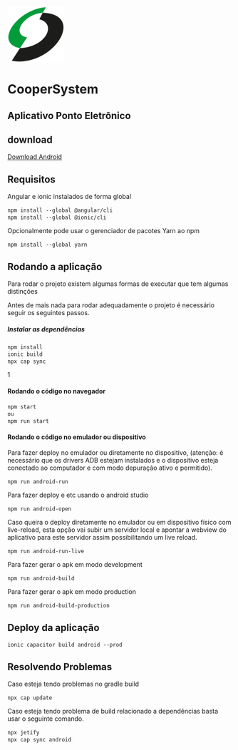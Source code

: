 <img alt="coopersystem" src="https://raw.githubusercontent.com/cesarhfborges/pontocooper/master/resources/icon.png" width="128"/>

# CooperSystem
## Aplicativo Ponto Eletrônico

## download

<a id="raw-url" href="https://github.com/cesarhfborges/pontocooper/raw/master/apk/portal-coopersystem.apk" download>
Download Android</a>

## Requisitos
Angular e ionic instalados de forma global
```
npm install --global @angular/cli
npm install --global @ionic/cli
```
Opcionalmente pode usar o gerenciador de pacotes Yarn ao npm
```
npm install --global yarn
```

## Rodando a aplicação
Para rodar o projeto existem algumas formas de executar que tem algumas distinções

Antes de mais nada para rodar adequadamente o projeto é necessário seguir os seguintes passos.

##### Instalar as dependências
```
npm install
ionic build
npx cap sync
```
1
#### Rodando o código no navegador
```
npm start
ou
npm run start
```

#### Rodando o código no emulador ou dispositivo
Para fazer deploy no emulador ou diretamente no dispositivo, (atenção: é necessário que os drivers ADB estejam instalados e o dispositivo esteja conectado ao computador e com modo depuração ativo e permitido).
```
npm run android-run
```
Para fazer deploy e etc usando o android studio
```
npm run android-open
```

Caso queira o deploy diretamente no emulador ou em dispositivo físico com live-reload, esta opção vai subir um servidor local e apontar a webview do aplicativo para este servidor assim possibilitando um live reload. 
```
npm run android-run-live
```

Para fazer gerar o apk em modo development
```
npm run android-build
```

Para fazer gerar o apk em modo production
```
npm run android-build-production
```


## Deploy da aplicação

```
ionic capacitor build android --prod
```

## Resolvendo Problemas

Caso esteja tendo problemas no gradle build
```
npx cap update
```

Caso esteja tendo problema de build relacionado a dependências basta usar o seguinte comando.

```
npx jetify
npx cap sync android
```
